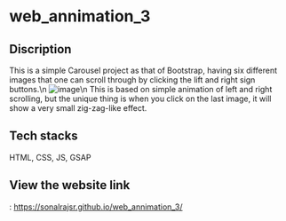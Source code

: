 # web_annimation_3

## Discription 
This is a simple Carousel project as that of Bootstrap, having six different images that one can scroll through by clicking the lift and right sign buttons.\n
![image](https://github.com/sonalrajsr/web_annimation_3/assets/123736054/3f31cdf5-cd3c-4dc0-aeb6-6098ecaf0631)\n
This is based on simple animation of left and right scrolling, but the unique thing is when you click on the last image, it will show a very small zig-zag-like effect.
## Tech stacks
HTML, CSS, JS, GSAP
## View the website link 
: https://sonalrajsr.github.io/web_annimation_3/
